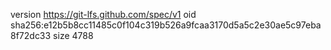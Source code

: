 version https://git-lfs.github.com/spec/v1
oid sha256:e12b5b8cc11485c0f104c319b526a9fcaa3170d5a5c2e30ae5c97eba8f72dc33
size 4788
